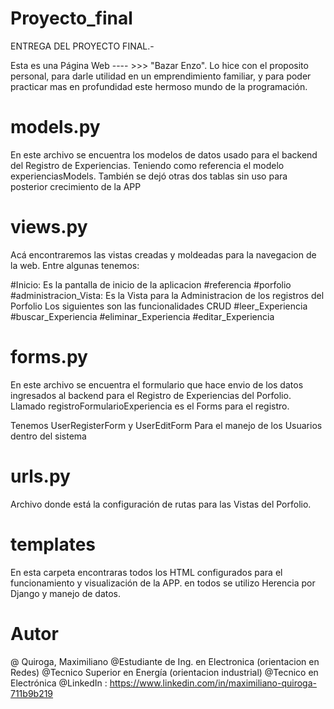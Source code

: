 # Proyecto_final
ENTREGA DEL PROYECTO FINAL.-

Esta es una Página Web ---- >>> "Bazar Enzo". 
Lo hice con el proposito personal, para darle utilidad en un emprendimiento familiar, y para poder practicar mas en profundidad este hermoso mundo de la programación.


# models.py
En este archivo se encuentra los modelos de datos usado para el backend del Registro de Experiencias. Teniendo como referencia el modelo experienciasModels. También se dejó otras dos tablas sin uso para posterior crecimiento de la APP

# views.py
Acá encontraremos las vistas creadas y moldeadas para la navegacion de la web. Entre algunas tenemos:

#Inicio: Es la pantalla de inicio de la aplicacion #referencia #porfolio #administracion_Vista: Es la Vista para la Administracion de los registros del Porfolio Los siguientes son las funcionalidades CRUD #leer_Experiencia #buscar_Experiencia #eliminar_Experiencia #editar_Experiencia

# forms.py
En este archivo se encuentra el formulario que hace envio de los datos ingresados al backend para el Registro de Experiencias del Porfolio. Llamado registroFormularioExperiencia es el Forms para el registro.

Tenemos UserRegisterForm y UserEditForm Para el manejo de los Usuarios dentro del sistema

# urls.py
Archivo donde está la configuración de rutas para las Vistas del Porfolio.
# templates
En esta carpeta encontraras todos los HTML configurados para el funcionamiento y visualización de la APP. en todos se utilizo Herencia por Django y manejo de datos.

# Autor
@ Quiroga, Maximiliano
@Estudiante de Ing. en Electronica (orientacion en Redes)
@Tecnico Superior en Energía (orientacion industrial)
@Tecnico en Electrónica
@LinkedIn : https://www.linkedin.com/in/maximiliano-quiroga-711b9b219
